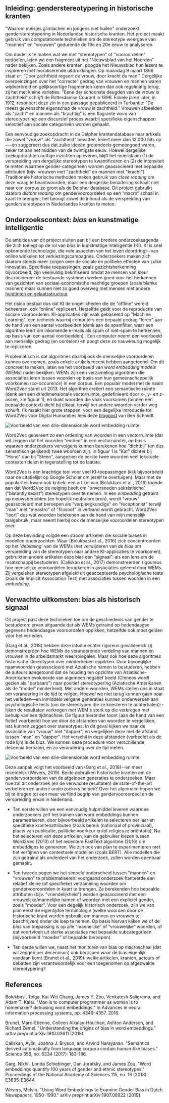 ## Inleiding: genderstereotypering in historische kranten

"Waarom meisjes glimlachen en jongens niet huilen" onderzoekt genderstereotypering in Nederlandse historische kranten. Het project maakt gebruik van computationele technieken om de stereotype weergave van "mannen" en "vrouwen" gedurende de 19e en 20e eeuw te analyseren.

Om duidelijk te maken wat we met "stereotypen" of "vooroordelen" bedoelen, laten we een fragment uit het "Nieuwsblad van het Noorden" nader bekijken. Zoals andere kranten, poogde het Nieuwsblad hun lezers te inspireren met moraliserende uitdrukkingen. Op maandag 9 maart 1896 staat er: “Door zachtheid regeert de vrouw, door kracht de man." Dergelijke overpeinzingen over het "correcte" gedrag van vrouwen en mannen waren wijdverbreid en gelijksoortige fragmenten keren dan ook regelmatig terug, zij het met kleine variaties. "Eene der schoonste deugden van de vrouw is zachtheid" schrijft de Rotterdamse Courant in 1896. Enkele jaren later, in 1912, resoneert deze zin in een passage gepubliceerd in Turbantie: "De meest gewenschte eigenschap de vrouw is zachtheid." Vrouwen afbeelden als "zacht" en mannen als "krachtig" is een flagrante vorm van stereotypering: een discursief proces waarbij specifieke eigenschappen selectief aan sociale categorieën worden gehaakt.

Een eenvoudige zoekopdracht in de Delpher krantendatabase naar artikels die zowel "vrouw" als "zachtheid" bevatten, levert meer dan 12.000 hits op—-en suggereert dus dat zulke ideeën grotendeels gemeengoed waren, zeker tot aan het midden van de twintigste eeuw. Hoewel dergelijke zoekopdrachten nuttige inzichten opleveren, blijft het moeilijk om (1) de verspreiding van dergelijke stereotypen te kwantificeren en (2) de intensiteit te meten waarmee gender-categorieën worden geassocieerd met bepaalde attributen (bijv. vrouwen met "zachtheid" en mannen met "kracht"). Traditionele historische methoden maken gebruik van _close reading_ om deze vraag te beantwoorden, maar een dergelijke benadering schaalt niet naar een corpus zo groot als de Delpher database. Dit project gebruikt daarom _distant reading_ om gendervooroordelen op een “macro” schaal in kaart te brengen; het beoogt zowel de inhoud als de verspreiding van genderstereotypen in Nederlandse kranten te meten.

## Onderzoekscontext: _bias_ en kunstmatige intelligentie

De ambities van dit project sluiten aan bij een bredere onderzoeksagenda die zich toelegt op de rol van _bias_ in kunstmatige intelligentie (KI). KI is snel opkomende technologie, die vele aspecten van het leven doordringt--van online winkelen tot verkiezingscampagnes. Onderzoekers maken zich daarom steeds meer zorgen over de sociale en politieke effecten van zulke innovaties. Specifieke toepassingen, zoals gezichtsherkenning bijvoorbeeld, zijn veelvuldig bekritiseerd omdat ze mensen van kleur discrimineren: de bestaande systemen werken goed voor het herkennen van gezichten van sociaal-economische machtige groepen (zoals blanke mannen) maar kunnen niet zo goed overweg met mensen met andere [huidtinten en gelaatsstructuur](https://www.ted.com/talks/joy_buolamwini_how_i_m_fighting_bias_in_algorithms?language=en).

Het risico bestaat dus dat KI de ongelijkheden die de “offline” wereld beheersen, ook “online” repliceert. Hetzelfde geldt voor de reproductie van sociale vooroordelen. KI-applicaties zijn vaak gebaseerd op "Machine Learning", een techniek waarbij computers een bepaald gedrag "leren" aan de hand van een aantal voorbeelden (denk aan de spamfilter, waar een algoritme leert om inkomende e-mails als spam of niet-spam te herkennen, op basis van een aantal voorbeelden) . Een computer neemt een voorbeeld aan menselijk gedrag (en oordelen) en poogt deze zo nauwkeurig mogelijk te repliceren. 

Problematisch is dat algoritmes daarbij ook de menselijke vooroordelen kunnen overnemen, zoals enkele artikels recent hebben aangetoond. Om dit concreet te maken, laten we het voorbeeld van _word embedding models_ (WEMs) nader bekijken. WEMs zijn een verzameling algoritmen die associaties leren tussen woorden op basis van hun gemeenschappelijk voorkomen (_co-occurence_) in een corpus. Een populair model met de naam _Word2Vec_ stamt uit 2013. Het algoritme creëert een semantische ruimte (denk aan een driedimensionale vectorruimte, gedefinieerd door x-, y- en z-assen, zie figuur 1), en duwt woorden die vaak voorkomen (binnen een bepaalde context) dicht bij elkaar, terwijl het andere woorden verder weg schuift. (Ik maakt hier grote stappen, voor een degelijke introductie tot Word2Vec voor Digital Humanities lees deze [blogpost](http://bookworm.benschmidt.org/posts/2015-10-25-Word-Embeddings.html) van Ben Schmidt.

![Voorbeeld van een drie-dimensionale word embedding ruimte](./figures/figuur1.png)

Word2Vec genereert zo een ordening van woorden in een vectorruimte (dat wil zeggen dat het woorden “embed" in een vectorruimte), op basis waarvan onderzoekers vervolgens kunnen berekenen hoe “dichtbij” (en dus semantisch gelijkend) twee woorden zijn. In figuur 1 is  "Kat" dichter bij "Hond" dan bij "Steen", aangezien de eerste twee woorden veel tekstuele contexten delen in tegenstelling tot de laatste.

Word2Vec is een krachtige tool voor veel KI-toepassingen (kijk bijvoorbeeld naar de citatielijst op Google Scholar om jezelf te overtuigen). Maar met de populariteit kwam ook kritiek: een artikel van (Bolukbasi et al., 2016) toonde aan dat Word2Vec de neiging heeft om "onversneden seksistische" ("blatantly sexist") stereotypen over te nemen. In een _embedding_ getraint op nieuwsberichten (en hopelijk neutralere bron), wordt "vrouw" geassocieerd met beroepen als "verpleegkundige" en "receptionist" terwijl "man" met "meastro" of "filosoof" in verband wordt gebracht. Word2Vec "leert" dus wat woorden betekenen aan de hand van mijn menselijk taalgebruik, maar neemt hierbij ook de menselijke vooroordelen stereotypen over.

Op deze bevinding volgde een stroom artikelen die sociale biases in modellen onderzochten. Waar (Bolukbasi et al., 2016) zich concentreerden op het '_debiasing_' van de WEMs (het verwijderen van de _bias_ om verspreiding van de stereotypen naar andere KI-applicaties te voorkomen), gebruikten andere artikelen deze bias een “signaal”: als een lens om de maatschappij bestuderen.  (Caliskan et al., 2017) demonstreerden rigoureus hoe menselijke vooroordelen terugkeren in associaties geleerd door WEMs. Zij vergeleken stereotypen afgeleid uit geaccepteerde psychologische tests (zoals de Implicit Association Test) met associaties tussen woorden in een _embedding_.

## Verwachte uitkomsten: bias als historisch signaal

Dit project past deze technieken toe om de geschiedenis van gender te bestuderen: ervan uitgaande dat als WEMs getraind op hedendaagse gegevens hedendaagse vooroordelen oppikken, hetzelfde ook moet gelden voor het verleden.

(Garg et al., 2018) hebben deze intuïtie echter rigoreus gevalideerd: zij demonstreerden hoe WEMs de veranderende verdeling van mannen en vrouwen in de arbeidsmarkt weerspiegelen. Maar ook hoe deze algoritmes historische stereotypen over minderheden oppikken. Door bijvoeglijke naamwoorden geassocieerd met Aziatische namen te bestuderen, hebben de auteurs aangetoond dat de houding ten opzichte van Aziatische-Amerikanen evolueerde van algemeen negatief beeld (Chinees wordt gezien als "barbaars") naar positief stereotypering (Aziatische Amerikanen als de "model" minderheid). Met andere woorden, WEMs stellen ons in staat om verandering in de tijd te volgen. Hoewel we niet terug kunnen gaan naar het verleden—en inmiddels vergane generaties kunnen onderwerpen aan psychologische tests (om de stereotypen die ze koesteren te achterhalen)--lijken de resultaten verkregen met WEM's sterk op die verkregen met behulp van een tijdmachine. De figuur hieronder toont (aan de hand van een fictief voorbeeld) hoe we door de afstanden van woorden te vergelijken, iets kunnen zeggen over stereotypes. In dit geval kijken we naar de associatie van "vrouw" met "dapper", en vergelijken deze met de afstand tussen "man" en "dapper". Het verschil in deze afstanden (verbeeldt als de rode lijn) is de _bias_. We kunnen deze procedure voor verschillende decennia herhalen, en zo verandering over de tijd meten.

![Voorbeeld van een drie-dimensionale word embedding ruimte](./figures/figuur_2_nl.png)


Deze aanpak volgt het voorbeeld van (Garg et al., 2018)--en meer recentelijk (Wevers, 2019). Beide gebruiken historische kranten om de gendervooroordelen van de afgelopen generaties te onderzoeken. Maar hoe zal dit onderzoek (en de verwachte resultaten) de state-of-the-art verbeteren en andere onderzoekers helpen? Over het algemeen hopen we bij te dragen tot een meer verfijnd begrip van gendervooroordeel en de verspreiding ervan in Nederland.

- Ten eerste willen we een eenvoudig hulpmiddel leveren waarmee onderzoekers zelf het trainen van word embeddings kunnen parametriseren, door bijvoorbeeld artikelen te selecteren per jaar en specifieke krantenattributen (zoals bereik (nationaal of provinciaal), plaats van publicatie, politieke voorkeur en/of religieuze oriëntatie). Na het selecteren van deze artikelen, kan de gebruiker kiezen tussen Word2Vec (2013) of het recentere FastText algoritme (2016) om embeddigns te genereren. We zijn ook van plan te experimenteren met het verfijnen van contextuele modellen (zoals BERT). Alle modellen die zijn getraind als onderdeel van het onderzoek, zullen worden openbaar gemaakt.

- Ten tweede pogen we het simpele onderscheid tussen "mannen" en "vrouwen" te problematiseren: voorgaand onderzoek hanteerde een relatief kleine (of specifieke) verzameling woorden om gendervooroordelen in kaart te brengen. Ze berekenden hoe bepaalde attributen (bijv. "vriendelijkheid") worden geassocieerd met een vrouwelijke/mannelijke namen of woorden met een expliciet gender, zoals "moeder". Voor een degelijk historisch onderzoek, zijn we van plan eerst de eigentijdse terminologie (welke woorden door de historische krant werden gebruikt om mannen en vrouwen te beschrijven) onder de loep te nemen. Op basis hiervan kijken we of de _bias_ van toepassing is op alle “mannelijke” of “vrouwelijke” woorden, of dat voortvloeit uit sterke associaties met bepaalde subcategorieën (bijvoorbeeld ”moeder” of bepaalde beroepen).

- Ten derde willen we, naast het monitoren van bias op macroschaal (dat wil zeggen per decennium) ook begrijpen waar de bias eigenlijk vandaan komt (Brunet et al., 2019): welke artikelen, kranten, acteurs of debatten zijn verantwoordelijk voor een toegenomen op afgezwakte stereotypering? 

## References

Bolukbasi, Tolga, Kai-Wei Chang, James Y. Zou, Venkatesh Saligrama, and Adam T. Kalai. "Man is to computer programmer as woman is to homemaker? debiasing word embeddings." In Advances in neural information processing systems, pp. 4349-4357. 2016.

Brunet, Marc-Etienne, Colleen Alkalay-Houlihan, Ashton Anderson, and Richard Zemel. "Understanding the origins of bias in word embeddings." arXiv preprint arXiv:1810.03611 (2018).	

Caliskan, Aylin, Joanna J. Bryson, and Arvind Narayanan. "Semantics derived automatically from language corpora contain human-like biases." Science 356, no. 6334 (2017): 183-186.

Garg, Nikhil, Londa Schiebinger, Dan Jurafsky, and James Zou. "Word embeddings quantify 100 years of gender and ethnic stereotypes." Proceedings of the National Academy of Sciences 115, no. 16 (2018): E3635-E3644.

Wevers, Melvin. "Using Word Embeddings to Examine Gender Bias in Dutch Newspapers, 1950-1990." arXiv preprint arXiv:1907.08922 (2019).

